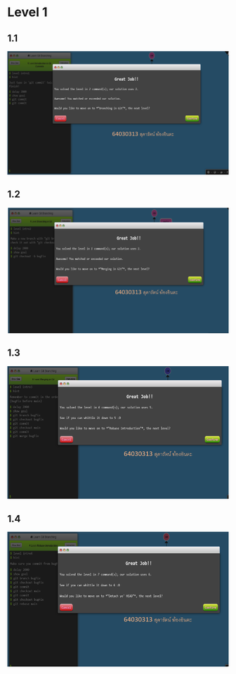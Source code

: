 # Level 1

## 1.1

<p align="center">  <img src="./img/1.1.png"> </p>

## 1.2

<p align="center">  <img src="./img/1.2.png"> </p>

## 1.3

<p align="center">  <img src="./img/1.3.png"> </p>

## 1.4

<p align="center">  <img src="./img/1.4.png"> </p>
